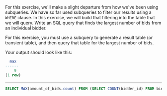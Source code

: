 For this exercise, we'll make a slight departure from how we've been using subqueries. We have so far used subqueries to filter our results using a `WHERE` clause. In this exercise, we will build that filtering into the table that we will query. Write an SQL query that finds the largest number of bids from an individual bidder.

For this exercise, you must use a subquery to generate a result table (or transient table), and then query that table for the largest number of bids.

Your output should look like this:
```sql
  max
------
    9
(1 row)
```

----------------

```sql
SELECT MAX(amount_of_bids.count) FROM (SELECT COUNT(bidder_id) FROM bids GROUP BY bidder_id) AS amount_of_bids;
```